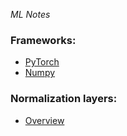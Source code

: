 *ML Notes*

### Frameworks:

* [PyTorch](https://pytorch.org/)
* [Numpy](https://numpy.org/)

### Normalization layers:

* [Overview](https://theaisummer.com/normalization/#notations)